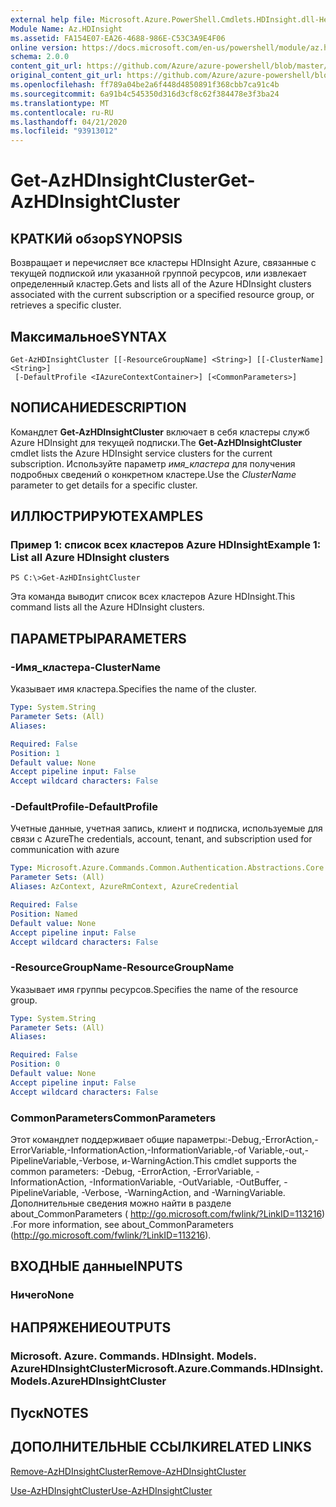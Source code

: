 ```yaml
---
external help file: Microsoft.Azure.PowerShell.Cmdlets.HDInsight.dll-Help.xml
Module Name: Az.HDInsight
ms.assetid: FA154E07-EA26-4688-986E-C53C3A9E4F06
online version: https://docs.microsoft.com/en-us/powershell/module/az.hdinsight/get-azhdinsightcluster
schema: 2.0.0
content_git_url: https://github.com/Azure/azure-powershell/blob/master/src/HDInsight/HDInsight/help/Get-AzHDInsightCluster.md
original_content_git_url: https://github.com/Azure/azure-powershell/blob/master/src/HDInsight/HDInsight/help/Get-AzHDInsightCluster.md
ms.openlocfilehash: ff789a04be2a6f448d4850891f368cbb7ca91c4b
ms.sourcegitcommit: 6a91b4c545350d316d3cf8c62f384478e3f3ba24
ms.translationtype: MT
ms.contentlocale: ru-RU
ms.lasthandoff: 04/21/2020
ms.locfileid: "93913012"
---
```

# <span data-ttu-id="ee1e5-101">Get-AzHDInsightCluster</span><span class="sxs-lookup"><span data-stu-id="ee1e5-101">Get-AzHDInsightCluster</span></span>

## <span data-ttu-id="ee1e5-102">КРАТКИй обзор</span><span class="sxs-lookup"><span data-stu-id="ee1e5-102">SYNOPSIS</span></span>
<span data-ttu-id="ee1e5-103">Возвращает и перечисляет все кластеры HDInsight Azure, связанные с текущей подпиской или указанной группой ресурсов, или извлекает определенный кластер.</span><span class="sxs-lookup"><span data-stu-id="ee1e5-103">Gets and lists all of the Azure HDInsight clusters associated with the current subscription or a specified resource group, or retrieves a specific cluster.</span></span>

## <span data-ttu-id="ee1e5-104">Максимальное</span><span class="sxs-lookup"><span data-stu-id="ee1e5-104">SYNTAX</span></span>

```
Get-AzHDInsightCluster [[-ResourceGroupName] <String>] [[-ClusterName] <String>]
 [-DefaultProfile <IAzureContextContainer>] [<CommonParameters>]
```

## <span data-ttu-id="ee1e5-105">NОПИСАНИЕ</span><span class="sxs-lookup"><span data-stu-id="ee1e5-105">DESCRIPTION</span></span>
<span data-ttu-id="ee1e5-106">Командлет **Get-AzHDInsightCluster** включает в себя кластеры служб Azure HDInsight для текущей подписки.</span><span class="sxs-lookup"><span data-stu-id="ee1e5-106">The **Get-AzHDInsightCluster** cmdlet lists the Azure HDInsight service clusters for the current subscription.</span></span>
<span data-ttu-id="ee1e5-107">Используйте параметр *имя_кластера* для получения подробных сведений о конкретном кластере.</span><span class="sxs-lookup"><span data-stu-id="ee1e5-107">Use the *ClusterName* parameter to get details for a specific cluster.</span></span>

## <span data-ttu-id="ee1e5-108">ИЛЛЮСТРИРУЮТ</span><span class="sxs-lookup"><span data-stu-id="ee1e5-108">EXAMPLES</span></span>

### <span data-ttu-id="ee1e5-109">Пример 1: список всех кластеров Azure HDInsight</span><span class="sxs-lookup"><span data-stu-id="ee1e5-109">Example 1: List all Azure HDInsight clusters</span></span>
```
PS C:\>Get-AzHDInsightCluster
```

<span data-ttu-id="ee1e5-110">Эта команда выводит список всех кластеров Azure HDInsight.</span><span class="sxs-lookup"><span data-stu-id="ee1e5-110">This command lists all the Azure HDInsight clusters.</span></span>

## <span data-ttu-id="ee1e5-111">ПАРАМЕТРЫ</span><span class="sxs-lookup"><span data-stu-id="ee1e5-111">PARAMETERS</span></span>

### <span data-ttu-id="ee1e5-112">-Имя_кластера</span><span class="sxs-lookup"><span data-stu-id="ee1e5-112">-ClusterName</span></span>
<span data-ttu-id="ee1e5-113">Указывает имя кластера.</span><span class="sxs-lookup"><span data-stu-id="ee1e5-113">Specifies the name of the cluster.</span></span>

```yaml
Type: System.String
Parameter Sets: (All)
Aliases:

Required: False
Position: 1
Default value: None
Accept pipeline input: False
Accept wildcard characters: False
```

### <span data-ttu-id="ee1e5-114">-DefaultProfile</span><span class="sxs-lookup"><span data-stu-id="ee1e5-114">-DefaultProfile</span></span>
<span data-ttu-id="ee1e5-115">Учетные данные, учетная запись, клиент и подписка, используемые для связи с Azure</span><span class="sxs-lookup"><span data-stu-id="ee1e5-115">The credentials, account, tenant, and subscription used for communication with azure</span></span>

```yaml
Type: Microsoft.Azure.Commands.Common.Authentication.Abstractions.Core.IAzureContextContainer
Parameter Sets: (All)
Aliases: AzContext, AzureRmContext, AzureCredential

Required: False
Position: Named
Default value: None
Accept pipeline input: False
Accept wildcard characters: False
```

### <span data-ttu-id="ee1e5-116">-ResourceGroupName</span><span class="sxs-lookup"><span data-stu-id="ee1e5-116">-ResourceGroupName</span></span>
<span data-ttu-id="ee1e5-117">Указывает имя группы ресурсов.</span><span class="sxs-lookup"><span data-stu-id="ee1e5-117">Specifies the name of the resource group.</span></span>

```yaml
Type: System.String
Parameter Sets: (All)
Aliases:

Required: False
Position: 0
Default value: None
Accept pipeline input: False
Accept wildcard characters: False
```

### <span data-ttu-id="ee1e5-118">CommonParameters</span><span class="sxs-lookup"><span data-stu-id="ee1e5-118">CommonParameters</span></span>
<span data-ttu-id="ee1e5-119">Этот командлет поддерживает общие параметры:-Debug,-ErrorAction,-ErrorVariable,-InformationAction,-InformationVariable,-of Variable,-out,-PipelineVariable,-Verbose, и-WarningAction.</span><span class="sxs-lookup"><span data-stu-id="ee1e5-119">This cmdlet supports the common parameters: -Debug, -ErrorAction, -ErrorVariable, -InformationAction, -InformationVariable, -OutVariable, -OutBuffer, -PipelineVariable, -Verbose, -WarningAction, and -WarningVariable.</span></span> <span data-ttu-id="ee1e5-120">Дополнительные сведения можно найти в разделе about_CommonParameters ( http://go.microsoft.com/fwlink/?LinkID=113216) .</span><span class="sxs-lookup"><span data-stu-id="ee1e5-120">For more information, see about_CommonParameters (http://go.microsoft.com/fwlink/?LinkID=113216).</span></span>

## <span data-ttu-id="ee1e5-121">ВХОДНЫЕ данные</span><span class="sxs-lookup"><span data-stu-id="ee1e5-121">INPUTS</span></span>

### <span data-ttu-id="ee1e5-122">Ничего</span><span class="sxs-lookup"><span data-stu-id="ee1e5-122">None</span></span>

## <span data-ttu-id="ee1e5-123">НАПРЯЖЕНИЕ</span><span class="sxs-lookup"><span data-stu-id="ee1e5-123">OUTPUTS</span></span>

### <span data-ttu-id="ee1e5-124">Microsoft. Azure. Commands. HDInsight. Models. AzureHDInsightCluster</span><span class="sxs-lookup"><span data-stu-id="ee1e5-124">Microsoft.Azure.Commands.HDInsight.Models.AzureHDInsightCluster</span></span>

## <span data-ttu-id="ee1e5-125">Пуск</span><span class="sxs-lookup"><span data-stu-id="ee1e5-125">NOTES</span></span>

## <span data-ttu-id="ee1e5-126">ДОПОЛНИТЕЛЬНЫЕ ССЫЛКИ</span><span class="sxs-lookup"><span data-stu-id="ee1e5-126">RELATED LINKS</span></span>

[<span data-ttu-id="ee1e5-127">Remove-AzHDInsightCluster</span><span class="sxs-lookup"><span data-stu-id="ee1e5-127">Remove-AzHDInsightCluster</span></span>](./Remove-AzHDInsightCluster.md)

[<span data-ttu-id="ee1e5-128">Use-AzHDInsightCluster</span><span class="sxs-lookup"><span data-stu-id="ee1e5-128">Use-AzHDInsightCluster</span></span>](./Use-AzHDInsightCluster.md)



